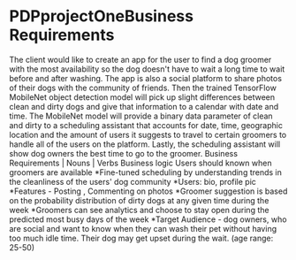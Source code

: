 # PDPprojectOneBusiness Requirements
The client would like to create an app for the user to find a dog groomer with the most availability so the dog doesn't have to wait a long time to wait before and after washing. The app is also a social platform to share photos of their dogs with the community of friends. Then the trained TensorFlow MobileNet object detection model will pick up slight differences between clean and dirty dogs and give that information to a calendar with date and time. The MobileNet model will provide a binary data parameter of clean and dirty to a scheduling assistant that accounts for date, time, geographic location and the amount of users it suggests to travel to certain groomers to handle all of the users on the platform. Lastly, the scheduling assistant will show dog owners the best time to go to the groomer.
Business Requirements | Nouns | Verbs
Business logic Users should known when groomers are available
*Fine-tuned scheduling by understanding trends in the cleanliness of the users' dog community
*Users: bio, profile pic
*Features -  Posting , Commenting on photos
*Groomer suggestion is based on the probability distribution of dirty dogs at any given time during the week
*Groomers can see analytics and choose to stay open during the predicted most busy days of the week
*Target Audience - dog owners, who are social and want to know when they can wash their pet without having too much idle time. Their dog may get upset during the wait. (age range: 25-50)

